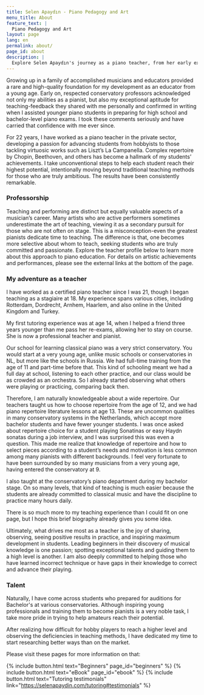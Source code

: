 ```yaml
---
title: Selen Apaydın - Piano Pedagogy and Art
menu_title: About
feature_text: |
  Piano Pedagogy and Art
layout: page
lang: en
permalink: about/
page_id: about
description: |
  Explore Selen Apaydın's journey as a piano teacher, from her early experiences to her current focus on helping amateur pianists reach their potential. Learn about her unique teaching methods and approach to talent development. #PianoEducation #SelenApaydin
---
```


Growing up in a family of accomplished musicians and educators provided a rare and high-quality foundation for my development as an educator from a young age. Early on, respected conservatory professors acknowledged not only my abilities as a pianist, but also my exceptional aptitude for teaching-feedback they shared with me personally and confirmed in writing when I assisted younger piano students in preparing for high school and bachelor-level piano exams. I took these comments seriously and have carried that confidence with me ever since.

For 22 years, I have worked as a piano teacher in the private sector, developing a passion for advancing students from hobbyists to those tackling virtuosic works such as Liszt’s La Campanella. Complex repertoire by Chopin, Beethoven, and others has become a hallmark of my students’ achievements. I take unconventional steps to help each student reach their highest potential, intentionally moving beyond traditional teaching methods for those who are truly ambitious. The results have been consistently remarkable.

### Professorship

Teaching and performing are distinct but equally valuable aspects of a musician’s career. Many artists who are active performers sometimes underestimate the art of teaching, viewing it as a secondary pursuit for those who are not often on stage. This is a misconception-even the greatest pianists dedicate time to teaching. The difference is that, one becomes more selective about whom to teach, seeking students who are truly committed and passionate.
Explore the teacher profile below to learn more about this approach to piano education. For details on artistic achievements and performances, please see the external links at the bottom of the page.

### My adventure as a teacher

I have worked as a certified piano teacher since I was 21, though I began teaching as a stagiaire at 18. My experience spans various cities, including Rotterdam, Dordrecht, Arnhem, Haarlem, and also online in the United Kingdom and Turkey.

My first tutoring experience was at age 14, when I helped a friend three years younger than me pass her re-exams, allowing her to stay on course. She is now a professional teacher and pianist. 

Our school for learning classical piano was a very strict conservatory. You would start at a very young age, unlike music schools or conservatories in NL, but more like the schools in Russia. We had full-time training from the age of 11 and part-time before that. This kind of schooling meant we had a full day at school, listening to each other practice, and our class would be as crowded as an orchestra. So I already started observing what others were playing or practicing, comparing back then.

Therefore, I am naturally knowledgeable about a wide repertoire. Our teachers taught us how to choose repertoire from the age of 12, and we had piano repertoire literature lessons at age 13. These are uncommon qualities in many conservatory systems in the Netherlands, which accept more bachelor students and have fewer younger students. I was once asked about repertoire choice for a student playing Sonatinas or easy Haydn sonatas during a job interview, and I was surprised this was even a question. This made me realize that knowledge of repertoire and how to select pieces according to a student’s needs and motivation is less common among many pianists with different backgrounds. I feel very fortunate to have been surrounded by so many musicians from a very young age, having entered the conservatory at 9.

I also taught at the conservatory’s piano department during my bachelor stage. On so many levels, that kind of teaching is much easier because the students are already committed to classical music and have the discipline to practice many hours daily.

There is so much more to my teaching experience than I could fit on one page, but I hope this brief biography already gives you some idea.

Ultimately, what drives me most as a teacher is the joy of sharing, observing, seeing positive results in practice, and inspiring maximum development in students. Leading beginners in their discovery of musical knowledge is one passion; spotting exceptional talents and guiding them to a high level is another. I am also deeply committed to helping those who have learned incorrect technique or have gaps in their knowledge to correct and advance their playing.

### Talent

Naturally, I have come across students who prepared for auditions for Bachelor's at various conservatories. Although inspiring young professionals and training them to become pianists is a very noble task, I take more pride in trying to help amateurs reach their potential. 

After realizing how difficult for hobby players to reach a higher level and observing the deficiencies in teaching methods, I have dedicated my time to start researching better ways than on the market. 

Please visit these pages for more information on that: 

{% include button.html text="Beginners" page_id="beginners" %} {% include button.html text="eBook" page_id="ebook" %} {% include button.html text="Tutoring testimonials" link="https://selenapaydin.com/tutoring#testimonials" %} 

